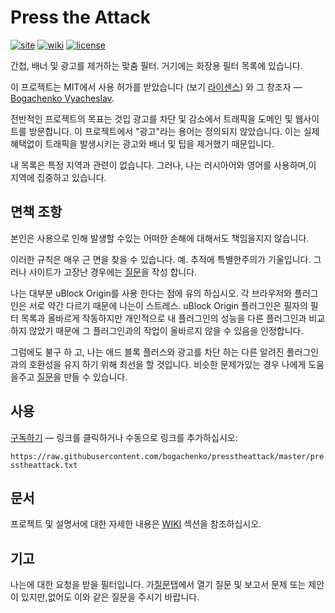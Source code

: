 <!--
This file is part of the Press the Attack project,
Copyright (c) 2018 Bogachenko Vyacheslav

Press the Attack is a free project: you can distribute it and/or modify
it in accordance with the MIT license published by the Massachusetts Institute of Technology.

The Press the Attack project is distributed in the hope that it will be useful,
and is provided "AS IS", WITHOUT ANY WARRANTY, EXPRESSLY EXPRESSED OR IMPLIED.
WE ARE NOT RESPONSIBLE FOR ANY DAMAGES DUE TO THE USE OF THIS PROJECT OR ITS PARTS.
For more information, see the MIT license.

Author: Bogachenko Vyacheslav <https://github.com/bogachenko>
Email: bogachenkove@gmail.com
Github: https://github.com/bogachenko/presstheattack/
Last modified: 27 November 2018
License: MIT <https://github.com/bogachenko/presstheattack/blob/master/LICENSE.md>
Problem reports: https://github.com/bogachenko/presstheattack/issues
Title: README.ko-KR.md
URL: https://raw.githubusercontent.com/bogachenko/presstheattack/master/README.ko-KR.md
Wiki: https://github.com/bogachenko/presstheattack/wiki

Download the entire Press the Attack project at https://github.com/bogachenko/presstheattack/archive/master.zip -->

# Press the Attack
[![site](https://img.shields.io/badge/site-up-%233fb912.svg)](https://bogachenko.github.io/presstheattack/)
[![wiki](https://img.shields.io/badge/wiki-up-%233fb912.svg)](https://github.com/bogachenko/presstheattack/wiki)
[![license](https://img.shields.io/badge/license-MIT-%233fb912.svg)](https://raw.githubusercontent.com/bogachenko/presstheattack/master/LICENSE.md)

간첩, 배너 및 광고를 제거하는 맞춤 필터. 거기에는 화장용 필터 목록에 있습니다.

이 프로젝트는 MIT에서 사용 허가를 받았습니다 (보기 [라이센스](https://raw.githubusercontent.com/bogachenko/presstheattack/master/LICENSE.md)) 와 그 창조자 — [Bogachenko Vyacheslav](https://github.com/bogachenko).

전반적인 프로젝트의 목표는 것입 광고를 차단 및 감소에서 트래픽을 도메인 및 웹사이트를 방문합니다.
이 프로젝트에서 "광고"라는 용어는 정의되지 않았습니다. 이는 실제 혜택없이 트래픽을 발생시키는 광고와 배너 및 팁을 제거했기 때문입니다.

내 목록은 특정 지역과 관련이 없습니다. 그러나, 나는 러시아어와 영어를 사용하며,이 지역에 집중하고 있습니다.

## 면책 조항

본인은 사용으로 인해 발생할 수있는 어떠한 손해에 대해서도 책임을지지 않습니다.

이러한 규칙은 매우 근 면을 찾을 수 있습니다. 예. 추적에 특별한주의가 기울입니다. 그러나 사이트가 고장난 경우에는 [질문](https://github.com/bogachenko/presstheattack/issues)을 작성 합니다.

나는 대부분 uBlock Origin를 사용 한다는 점에 유의 하십시오. 각 브라우저와 플러그인은 서로 약간 다르기 때문에 나는이 스트레스.
uBlock Origin 플러그인은 필자의 필터 목록과 올바르게 작동하지만 개인적으로 내 플러그인의 성능을 다른 플러그인과 비교하지 않았기 때문에 그 플러그인과의 작업이 올바르지 않을 수 있음을 인정합니다.

그럼에도 불구 하 고, 나는 애드 블록 플러스와 광고를 차단 하는 다른 알려진 플러그인과의 호환성을 유지 하기 위해 최선을 할 것입니다. 비슷한 문제가있는 경우 나에게 도움을주고 [질문](https://github.com/bogachenko/presstheattack/issues)을 만들 수 있습니다.

## 사용

[구독하기](https://subscribe.adblockplus.org/?location=https%3A%2F%2Fraw.githubusercontent.com%2Fbogachenko%2Fpresstheattack%2Fmaster%2Fpresstheattack.txt&title=Press%20the%20Attack) — 링크를 클릭하거나 수동으로 링크를 추가하십시오:

`https://raw.githubusercontent.com/bogachenko/presstheattack/master/presstheattack.txt`

## 문서

프로젝트 및 설명서에 대한 자세한 내용은 [WIKI](https://github.com/bogachenko/presstheattack/wiki) 섹션을 참조하십시오.

## 기고
나는에 대한 요청을 받을 필터입니다. 가[질문](https://github.com/bogachenko/presstheattack/issues)탭에서 열기 질문 및 보고서 문제 또는 제안이 있지만,없어도 이와 같은 질문을 주시기 바랍니다.
